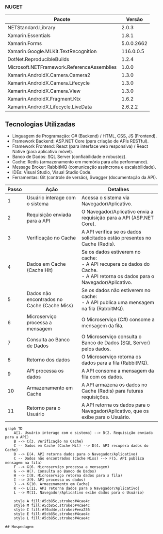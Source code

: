 ### NUGET

| Pacote | Versão |
|--------|--------|
| NETStandard.Library | 2.0.3 |
| Xamarin.Essentials | 1.8.1 |
| Xamarin.Forms | 5.0.0.2662 |
| Xamarin.Google.MLKit.TextRecognition | 116.0.0.5 |
| DotNet.ReproducibleBuilds | 1.2.4 |
| Microsoft.NETFramework.ReferenceAssemblies | 1.0.0 |
| Xamarin.AndroidX.Camera.Camera2 | 1.3.0 |
| Xamarin.AndroidX.Camera.Lifecycle | 1.3.0 |
| Xamarin.AndroidX.Camera.View | 1.3.0 |
| Xamarin.AndroidX.Fragment.Ktx | 1.6.2 |
| Xamarin.AndroidX.Lifecycle.LiveData | 2.6.2.2 |

## Tecnologias Utilizadas

- Linguagem de Programação: C# (Backend) / HTML, CSS, JS (Frontend).
- Framework Backend: ASP.NET Core (para criação de APIs RESTful).
- Framework Frontend: React (para interface web responsiva) / React Native (para aplicativo móvel).
- Banco de Dados: SQL Server (confiabilidade e robustez).
- Cache: Redis (armazenamento em memória para alta performance).
- Message Broker: RabbitMQ (comunicação assíncrona e escalabilidade).
- IDEs: Visual Studio, Visual Studio Code.
- Ferramentas: Git (controle de versão), Swagger (documentação da API).

| Passo | Ação | Detalhes |
|---|---|---|
| 1 | Usuário interage com o sistema | Acessa o sistema via Navegador/Aplicativo. |
| 2 | Requisição enviada para a API | O Navegador/Aplicativo envia a requisição para a API (ASP.NET Core). |
| 3 | Verificação no Cache | A API verifica se os dados solicitados estão presentes no Cache (Redis). |
| 4 | Dados em Cache (Cache Hit) | Se os dados estiverem no cache: <br> - A API recupera os dados do Cache. <br> - A API retorna os dados para o Navegador/Aplicativo. |
| 5 | Dados não encontrados no Cache (Cache Miss) | Se os dados não estiverem no cache: <br> - A API publica uma mensagem na fila (RabbitMQ). |
| 6 | Microserviço processa a mensagem | O Microserviço (C#) consome a mensagem da fila. |
| 7 | Consulta ao Banco de Dados | O Microserviço consulta o Banco de Dados (SQL Server) pelos dados. |
| 8 | Retorno dos dados | O Microserviço retorna os dados para a fila (RabbitMQ). |
| 9 | API processa os dados | A API consome a mensagem da fila com os dados. | 
| 10 | Armazenamento em Cache | A API armazena os dados no Cache (Redis) para futuras requisições. |
| 11 | Retorno para o Usuário | A API retorna os dados para o Navegador/Aplicativo, que os exibe para o Usuário. |

```mermaid
graph TD
    A[1. Usuário interage com o sistema] --> B(2. Requisição enviada para a API)
    B --> C{3. Verificação no Cache}
    C -- Dados em Cache (Cache Hit) --> D(4. API recupera dados do Cache)
    D --> E(4. API retorna dados para o Navegador/Aplicativo)
    C -- Dados não encontrados (Cache Miss) --> F(5. API publica mensagem na fila)
    F --> G(6. Microserviço processa a mensagem)
    G --> H(7. Consulta ao Banco de Dados)
    H --> I(8. Microserviço retorna dados para a fila)
    I --> J(9. API processa os dados)
    J --> K(10. Armazenamento em Cache)
    K --> L(11. API retorna dados para o Navegador/Aplicativo)
    L --> M(11. Navegador/Aplicativo exibe dados para o Usuário)

    style A fill:#5cb85c,stroke:#4cae4c
    style M fill:#5cb85c,stroke:#4cae4c
    style C fill:#f0ad4e,stroke:#eea236
    style E fill:#5cb85c,stroke:#4cae4c
    style L fill:#5cb85c,stroke:#4cae4c

## Hospedagem